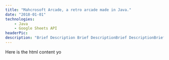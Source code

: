 ```yaml
---
title: "Mahcrosoft Arcade, a retro arcade made in Java."
date: "2018-01-01"
technologies: 
    - Java
    - Google Sheets API
headerPic: 
description: "Brief Description Brief DescriptionBrief DescriptionBrief DescriptionBrief DescriptionBrief DescriptionBrief DescriptionBrief DescriptionBrief DescriptionBrief DescriptionBrief DescriptionBrief DescriptionBrief DescriptionBrief DescriptionBrief DescriptionBrief DescriptionBrief DescriptionBrief Description"
---
```


Here is the html content yo